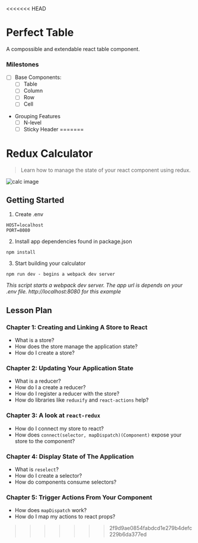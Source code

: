 <<<<<<< HEAD
# Perfect Table
A compossible and extendable react table component.

### Milestones
- [ ] Base Components:
    - [ ] Table
    - [ ] Column
    - [ ] Row
    - [ ] Cell
- Grouping Features
  - [ ] N-level
  - [ ] Sticky Header
=======
# Redux Calculator
> Learn how to manage the state of your react component using redux.

![calc image](https://github.com/ksespinola/react-redux-calculator/blob/master/src/assets/images/calculator.png?raw=true)

## Getting Started
1. Create .env
```
HOST=localhost
PORT=8080

```
2. Install app dependencies found in package.json
```
npm install
```

3. Start building your calculator
```
npm run dev - begins a webpack dev server
```
_This script starts a webpack dev server. The app url is depends on your .env file. http://localhost:8080 for this example_

## Lesson Plan

### Chapter 1: Creating and Linking A Store to React
- What is a store?
- How does the store manage the application state?
- How do I create a store?

### Chapter 2: Updating Your Application State
- What is a reducer?
- How do I a create a reducer?
- How do I register a reducer with the store?
- How do libraries like `reduxify` and `react-actions` help?

### Chapter 3: A look at `react-redux`
- How do I connect my store to react?
- How does `connect(selector, mapDispatch)(Component)` expose your store to the component?

### Chapter 4: Display State of The Application
- What is `reselect`?
- How do I create a selector?
- How do components consume selectors?

### Chapter 5: Trigger Actions From Your Component
- How does `mapDispatch` work?
- How do I map my actions to react props?
>>>>>>> 2f9d9ae0854fabdcd1e279b4defc229b6da377ed
